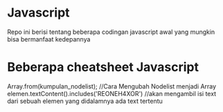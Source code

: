# Javascript
Repo ini berisi tentang beberapa codingan javascript awal yang mungkin bisa bermanfaat kedepannya

# Beberapa cheatsheet Javascript
Array.from(kumpulan_nodelist); //Cara Mengubah Nodelist menjadi Array
elemen.textContent().includes('REONEH4XOR') //akan mengambil isi text dari sebuah elemen yang didalamnya ada text tertentu
